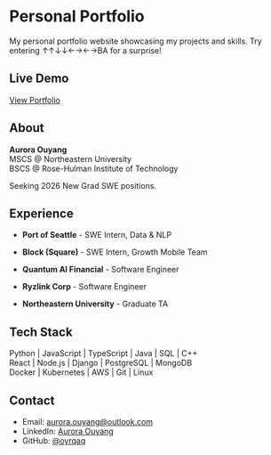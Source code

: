 # Personal Portfolio

My personal portfolio website showcasing my projects and skills.
Try entering ↑↑↓↓←→←→BA for a surprise!

## Live Demo
[View Portfolio](https://oyrqaq.github.io)

## About

**Aurora Ouyang**  
MSCS @ Northeastern University  
BSCS @ Rose-Hulman Institute of Technology  

Seeking 2026 New Grad SWE positions.

## Experience

- **Port of Seattle** - SWE Intern, Data & NLP
- **Block (Square)** - SWE Intern, Growth Mobile Team
- **Quantum AI Financial** - Software Engineer
- **Ryzlink Corp** - Software Engineer

- **Northeastern University** - Graduate TA

## Tech Stack

Python | JavaScript | TypeScript | Java | SQL | C++  
React | Node.js | Django | PostgreSQL | MongoDB  
Docker | Kubernetes | AWS | Git | Linux

## Contact
- Email: aurora.ouyang@outlook.com
- LinkedIn: [Aurora Ouyang](https://linkedin.com/in/auroraouyang)
- GitHub: [@oyrqaq](https://github.com/oyrqaq)